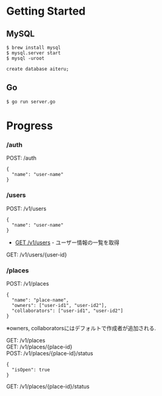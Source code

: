 # Getting Started
## MySQL
```
$ brew install mysql
$ mysql.server start
$ mysql -uroot

create database aiteru;
```

## Go
```
$ go run server.go
```

# Progress

### /auth
POST: /auth
```
{
  "name": "user-name"
}
```
### /users
POST: /v1/users
```
{
  "name": "user-name"
}
```
* [GET /v1/users](docs/v1/users_get.md) - ユーザー情報の一覧を取得

GET: /v1/users/{user-id}  
### /places
POST: /v1/places
```
{
  "name": "place-name",
  "owners": ["user-id1", "user-id2"],
  "collaborators": ["user-id1", "user-id2"]
}
```
※owners, collaboratorsにはデフォルトで作成者が追加される.

GET: /v1/places  
GET: /v1/places/{place-id}  
POST: /v1/places/{place-id}/status
```
{
  "isOpen": true
}
```
GET: /v1/places/{place-id}/status  